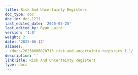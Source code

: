 ```yaml
---
title: Risk And Uncertainty Registers
doc_type: doc
doc_id: doc-1211
last_edited_date: '2025-05-25'
last_edited_by: Ryan Laird
version: '1.0'
weight: 2
date: '2025-06-12'
aliases:
- /docs/20250606070715_risk-and-uncertainty-registers_1_1/
description: ''
linkTitle: Risk And Uncertainty Registers
type: docs
---
```


